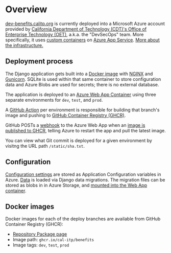 # Overview

[dev-benefits.calitp.org][dev-benefits] is currently deployed into a Microsoft Azure account provided by [California Department of Technology (CDT)'s Office of Enterprise Technology (OET)][oet], a.k.a. the "DevSecOps" team. More specifically, it uses [custom containers][app-service-containers] on [Azure App Service][app-service]. [More about the infrastructure.](infrastructure.md)

## Deployment process

The Django application gets built into a [Docker image][dockerfile] with [NGINX](https://www.nginx.com/) and
[Gunicorn](https://gunicorn.org/). SQLite is used within that same container to store configuration data and Azure Blobs are
used for secrets; there is no external database.

The application is deployed to an [Azure Web App Container][az-webapp] using three separate environments for `dev`, `test`,
and `prod`.

A [GitHub Action][gh-actions] per environment is responsible for building that branch's image and pushing to [GitHub Container
Registry (GHCR)][ghcr].

GitHub POSTs a [webhook][gh-webhooks] to the Azure Web App when an [image is published to GHCR][gh-webhook-event], telling
Azure to restart the app and pull the latest image.

You can view what Git commit is deployed for a given environment by visitng the URL path `/static/sha.txt`.

## Configuration

[Configuration settings](../configuration/README.md) are stored as Application Configuration variables in Azure.
[Data](../configuration/data.md) is loaded via Django data migrations. The migration files can be stored as blobs in in Azure Storage, and [mounted into the Web App container][az-mount].

## Docker images

Docker images for each of the deploy branches are available from GitHub Container Registry (GHCR):

* [Repository Package page](https://github.com/cal-itp/benefits/pkgs/container/benefits)
* Image path: `ghcr.io/cal-itp/benefits`
* Image tags: `dev`, `test`, `prod`

[dev-benefits]: https://dev-benefits.calitp.org
[oet]: https://techblog.cdt.ca.gov/2020/06/cdt-taking-the-lead-in-digital-transformation/
[app-service-containers]: https://docs.microsoft.com/en-us/azure/app-service/configure-custom-container
[app-service]: https://docs.microsoft.com/en-us/azure/app-service/overview
[dockerfile]: https://github.com/cal-itp/benefits/blob/dev/Dockerfile
[az-webapp]: https://azure.microsoft.com/en-us/services/app-service/containers/
[az-mount]: https://docs.microsoft.com/en-us/azure/app-service/configure-connect-to-azure-storage?tabs=portal&pivots=container-linux
[gh-actions]: https://docs.github.com/en/actions
[gh-webhook-event]: https://docs.github.com/en/developers/webhooks-and-events/webhooks/webhook-events-and-payloads#package
[gh-webhooks]: https://docs.github.com/en/github-ae@latest/developers/webhooks-and-events/webhooks
[ghcr]: https://github.com/features/packages
